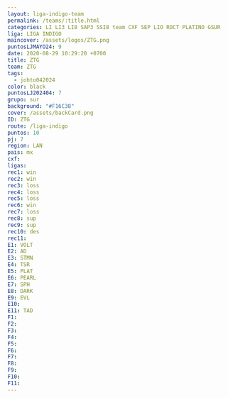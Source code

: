 ```yaml
---
layout: liga-indigo-team
permalink: /teams/:title.html
categories: LI LI3 LI8 SAP3 SSI8 team CXF SEP LIO ROCT PLATINO GSUR
liga: LIGA INDIGO
maincover: /assets/logos/ZTG.png
puntosLJMAYO24: 9
date: 2020-08-29 10:29:20 +0700
title: ZTG
team: ZTG
tags:
  - johto042024
color: black
puntosLJ202404: 7
grupo: sur
background: "#F16C38"
cover: /assets/backCard.png
ID: ZTG
route: /liga-indigo
puntos: 10
pj: 7
region: LAN
pais: mx
cxf: 
ligas: 
rec1: win
rec2: win
rec3: loss
rec4: loss
rec5: loss
rec6: win
rec7: loss
rec8: sup
rec9: sup
rec10: des
rec11: 
E1: VOLT
E2: AD
E3: STMN
E4: TSR
E5: PLAT
E6: PEARL
E7: SPH
E8: DARK
E9: EVL
E10: 
E11: TAD
F1: 
F2: 
F3: 
F4: 
F5: 
F6: 
F7: 
F8: 
F9: 
F10: 
F11:
---
```



